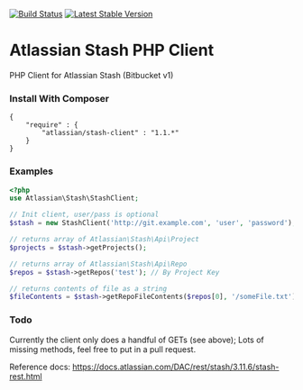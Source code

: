 [![Build Status](https://travis-ci.org/philipwhitt/atlassian-stash-php-client.svg?branch=master)](https://travis-ci.org/philipwhitt/atlassian-stash-php-client)
[![Latest Stable Version](https://poser.pugx.org/atlassian/stash-client/v/stable.svg)](https://packagist.org/packages/atlassian/stash-client)


Atlassian Stash PHP Client
============================
PHP Client for Atlassian Stash (Bitbucket v1)

### Install With Composer
```
{
	"require" : {
		"atlassian/stash-client" : "1.1.*"
	}
}
```

### Examples
```php
<?php
use Atlassian\Stash\StashClient;

// Init client, user/pass is optional
$stash = new StashClient('http://git.example.com', 'user', 'password');

// returns array of Atlassian\Stash\Api\Project
$projects = $stash->getProjects();

// returns array of Atlassian\Stash\Api\Repo
$repos = $stash->getRepos('test'); // By Project Key

// returns contents of file as a string
$fileContents = $stash->getRepoFileContents($repos[0], '/someFile.txt');
```

### Todo
Currently the client only does a handful of GETs (see above); Lots of missing methods, feel free to put in a pull request.

Reference docs: https://docs.atlassian.com/DAC/rest/stash/3.11.6/stash-rest.html